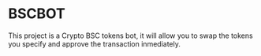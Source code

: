 # BSCBOT

This project is a Crypto BSC tokens bot, it will allow you to swap the tokens you specify and approve the transaction inmediately.
